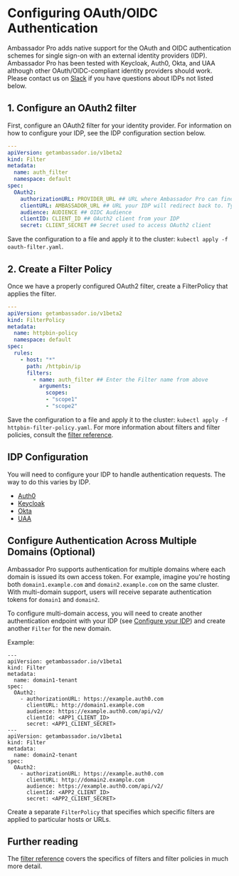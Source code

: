 # Configuring OAuth/OIDC Authentication

Ambassador Pro adds native support for the OAuth and OIDC authentication schemes for single sign-on with an external identity providers (IDP). Ambassador Pro has been tested with Keycloak, Auth0, Okta, and UAA although other OAuth/OIDC-compliant identity providers should work. Please contact us on [Slack](https://d6e.co/slack) if you have questions about IDPs not listed below.

## 1. Configure an OAuth2 filter

First, configure an OAuth2 filter for your identity provider. For information on how to configure your IDP, see the IDP configuration section below.

```yaml
---
apiVersion: getambassador.io/v1beta2
kind: Filter
metadata:
  name: auth_filter
  namespace: default
spec:
  OAuth2:
    authorizationURL: PROVIDER_URL ## URL where Ambassador Pro can find OAuth2 descriptor
    clientURL: AMBASSADOR_URL ## URL your IDP will redirect back to. Typically the same as the requests host.
    audience: AUDIENCE ## OIDC Audience
    clientID: CLIENT_ID ## OAuth2 client from your IDP
    secret: CLIENT_SECRET ## Secret used to access OAuth2 client
```

Save the configuration to a file and apply it to the cluster: `kubectl apply -f oauth-filter.yaml`.

## 2. Create a Filter Policy

Once we have a properly configured OAuth2 filter, create a FilterPolicy that applies the filter.

```yaml
---
apiVersion: getambassador.io/v1beta2
kind: FilterPolicy
metadata:
  name: httpbin-policy
  namespace: default
spec:
  rules:
    - host: "*"
      path: /httpbin/ip
      filters:
        - name: auth_filter ## Enter the Filter name from above
          arguments:
            scopes:
            - "scope1"
            - "scope2"
```

Save the configuration to a file and apply it to the cluster: `kubectl apply -f httpbin-filter-policy.yaml`. For more information about filters and filter policies, consult the [filter reference](/reference/filter-reference).

## IDP Configuration
You will need to configure your IDP to handle authentication requests. The way to do this varies by IDP.

- [Auth0](/reference/idp-support/auth0)
- [Keycloak](/reference/idp-support/keycloak)
- [Okta](/reference/idp-support/okta)
- [UAA](/reference/idp-support/uaa)

## Configure Authentication Across Multiple Domains (Optional)
Ambassador Pro supports authentication for multiple domains where each domain is issued its own access token. For example, imagine you're hosting both `domain1.example.com` and `domain2.example.com` on the same cluster. With multi-domain support, users will receive separate authentication tokens for `domain1` and `domain2`.

To configure multi-domain access, you will need to create another authentication endpoint with your IDP (see [Configure your IDP](/user-guide/oauth-oidc-auth/#configure-your-idp)) and create another `Filter` for the new domain.

Example:

```
---
apiVersion: getambassador.io/v1beta1
kind: Filter
metadata:
  name: domain1-tenant
spec:
  OAuth2:
    - authorizationURL: https://example.auth0.com
      clientURL: http://domain1.example.com
      audience: https://example.auth0.com/api/v2/
      clientId: <APP1_CLIENT_ID>
      secret: <APP1_CLIENT_SECRET>
---
apiVersion: getambassador.io/v1beta1
kind: Filter
metadata:
  name: domain2-tenant
spec:
  OAuth2:
    - authorizationURL: https://example.auth0.com
      clientURL: http://domain2.example.com
      audience: https://example.auth0.com/api/v2/
      clientId: <APP2_CLIENT_ID>
      secret: <APP2_CLIENT_SECRET>
```

Create a separate `FilterPolicy` that specifies which specific filters are applied to particular hosts or URLs.


## Further reading

The [filter reference](/reference/filter-reference) covers the specifics of filters and filter policies in much more detail.
